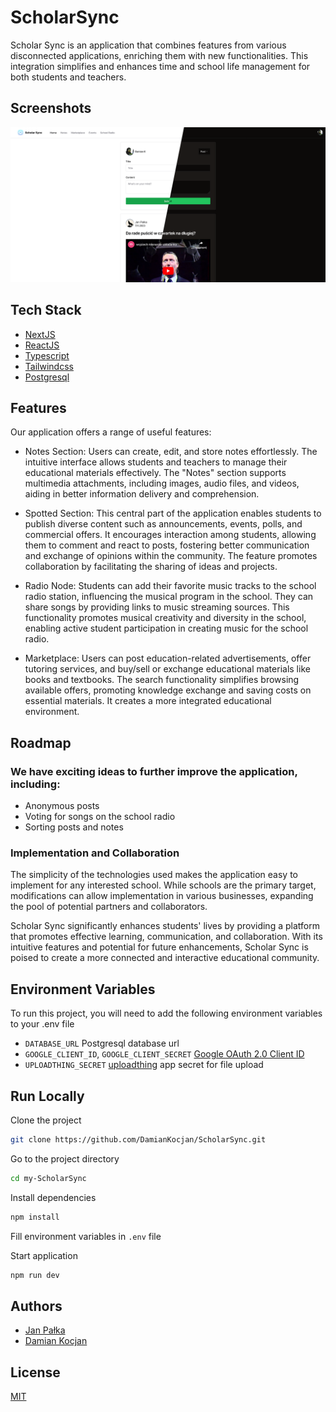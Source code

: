 # ScholarSync

Scholar Sync is an application that combines features from various disconnected applications, enriching them with new functionalities. This integration simplifies and enhances time and school life management for both students and teachers.

## Screenshots

![Home page](./docs/home_page.png)

## Tech Stack

- [NextJS](https://nextjs.org/)
- [ReactJS](https://react.dev/)
- [Typescript](https://www.typescriptlang.org/)
- [Tailwindcss](https://tailwindcss.com/)
- [Postgresql](https://www.postgresql.org/)

## Features

Our application offers a range of useful features:

- Notes Section: Users can create, edit, and store notes effortlessly. The intuitive interface allows students and teachers to manage their educational materials effectively. The "Notes" section supports multimedia attachments, including images, audio files, and videos, aiding in better information delivery and comprehension.

- Spotted Section: This central part of the application enables students to publish diverse content such as announcements, events, polls, and commercial offers. It encourages interaction among students, allowing them to comment and react to posts, fostering better communication and exchange of opinions within the community. The feature promotes collaboration by facilitating the sharing of ideas and projects.

- Radio Node: Students can add their favorite music tracks to the school radio station, influencing the musical program in the school. They can share songs by providing links to music streaming sources. This functionality promotes musical creativity and diversity in the school, enabling active student participation in creating music for the school radio.

- Marketplace: Users can post education-related advertisements, offer tutoring services, and buy/sell or exchange educational materials like books and textbooks. The search functionality simplifies browsing available offers, promoting knowledge exchange and saving costs on essential materials. It creates a more integrated educational environment.

## Roadmap

### We have exciting ideas to further improve the application, including:

- Anonymous posts
- Voting for songs on the school radio
- Sorting posts and notes

### Implementation and Collaboration

The simplicity of the technologies used makes the application easy to implement for any interested school. While schools are the primary target, modifications can allow implementation in various businesses, expanding the pool of potential partners and collaborators.

Scholar Sync significantly enhances students' lives by providing a platform that promotes effective learning, communication, and collaboration. With its intuitive features and potential for future enhancements, Scholar Sync is poised to create a more connected and interactive educational community.

## Environment Variables

To run this project, you will need to add the following environment variables to your .env file

- `DATABASE_URL` Postgresql database url
- `GOOGLE_CLIENT_ID`, `GOOGLE_CLIENT_SECRET` [Google OAuth 2.0 Client ID](https://cloud.google.com/docs/authentication?hl=en_GB)
- `UPLOADTHING_SECRET` [uploadthing](https://uploadthing.com/) app secret for file upload

## Run Locally

Clone the project

```bash
git clone https://github.com/DamianKocjan/ScholarSync.git
```

Go to the project directory

```bash
cd my-ScholarSync
```

Install dependencies

```bash
npm install
```

Fill environment variables in `.env` file

Start application

```bash
npm run dev
```

## Authors

- [Jan Pałka](https://www.github.com/GeneralKartoniarz)
- [Damian Kocjan](https://www.github.com/DamianKocjan)

## License

[MIT](https://github.com/DamianKocjan/ScholarSync/blob/main/LICENSE)
